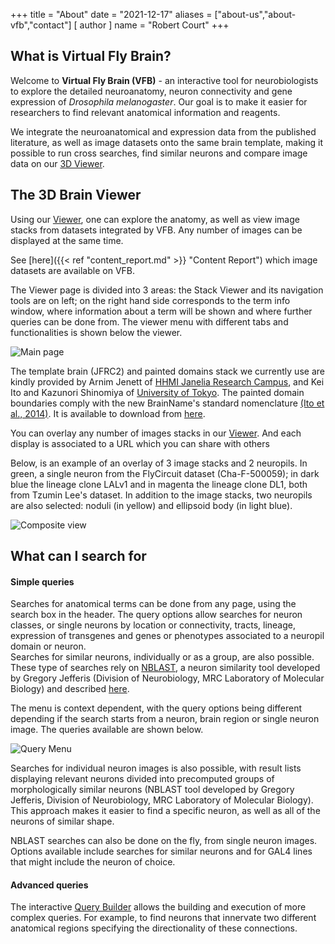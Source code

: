 +++
title = "About"
date = "2021-12-17"
aliases = ["about-us","about-vfb","contact"]
[ author ]
  name = "Robert Court"
+++

What is Virtual Fly Brain?
--------------------------

Welcome to **Virtual Fly Brain (VFB)** - an interactive tool for neurobiologists to explore the detailed neuroanatomy, neuron connectivity and gene expression of _Drosophila melanogaster_. Our goal is to make it easier for researchers to find relevant anatomical information and reagents.

We integrate the neuroanatomical and expression data from the published literature, as well as image datasets onto the same brain template, making it possible to run cross searches, find similar neurons and compare image data on our [3D Viewer](/org.geppetto.frontend/geppetto).

The 3D Brain Viewer
-------------------

Using our [Viewer](/org.geppetto.frontend/geppetto), one can explore the anatomy, as well as view image stacks from datasets integrated by VFB. Any number of images can be displayed at the same time.

See [here]({{< ref "content_report.md" >}} "Content Report") which image datasets are available on VFB.

The Viewer page is divided into 3 areas: the Stack Viewer and its navigation tools are on left; on the right hand side corresponds to the term info window, where information about a term will be shown and where further queries can be done from. The viewer menu with different tabs and functionalities is shown below the viewer.

![Main page](/images/vfb/project/viewer_intro.png)

The template brain (JFRC2) and painted domains stack we currently use are kindly provided by Arnim Jenett of [HHMI Janelia Research Campus](https://www.janelia.org/), and Kei Ito and Kazunori Shinomiya of [University of Tokyo](http://www.u-tokyo.ac.jp/en/index.html). The painted domain boundaries comply with the new BrainName's standard nomenclature [(Ito et al., 2014)](https://doi.org/10.1016/j.neuron.2013.12.017). It is available to download from [here](template_files_downloads.htm).

You can overlay any number of images stacks in our [Viewer](/org.geppetto.frontend/geppetto). And each display is associated to a URL which you can share with others

Below, is an example of an overlay of 3 image stacks and 2 neuropils. In green, a single neuron from the FlyCircuit dataset (Cha-F-500059); in dark blue the lineage clone LALv1 and in magenta the lineage clone DL1, both from Tzumin Lee's dataset. In addition to the image stacks, two neuropils are also selected: noduli (in yellow) and ellipsoid body (in light blue).

![Composite view](/images/vfb/project/composite.png)

What can I search for
---------------------

#### Simple queries

Searches for anatomical terms can be done from any page, using the search box in the header. The query options allow searches for neuron classes, or single neurons by location or connectivity, tracts, lineage, expression of transgenes and genes or phenotypes associated to a neuropil domain or neuron.  
Searches for similar neurons, individually or as a group, are also possible. These type of searches rely on [NBLAST](http://jefferislab.org/si/nblast/), a neuron similarity tool developed by Gregory Jefferis (Division of Neurobiology, MRC Laboratory of Molecular Biology) and described [here](https://doi.org/10.1016/j.neuron.2016.06.012).

The menu is context dependent, with the query options being different depending if the search starts from a neuron, brain region or single neuron image. The queries available are shown below.

![Query Menu](/images/vfb/project/bothmenus.png)

Searches for individual neuron images is also possible, with result lists displaying relevant neurons divided into precomputed groups of morphologically similar neurons (NBLAST tool developed by Gregory Jefferis, Division of Neurobiology, MRC Laboratory of Molecular Biology). This approach makes it easier to find a specific neuron, as well as all of the neurons of similar shape.

NBLAST searches can also be done on the fly, from single neuron images. Options available include searches for similar neurons and for GAL4 lines that might include the neuron of choice.

#### Advanced queries

The interactive [Query Builder](../tools/query_builder/index.htm) allows the building and execution of more complex queries. For example, to find neurons that innervate two different anatomical regions specifying the directionality of these connections.

